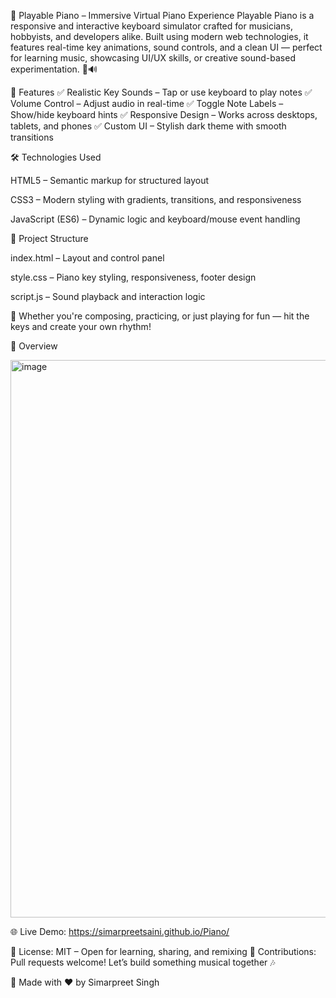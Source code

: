 🎹 Playable Piano – Immersive Virtual Piano Experience
Playable Piano is a responsive and interactive keyboard simulator crafted for musicians, hobbyists, and developers alike. Built using modern web technologies, it features real-time key animations, sound controls, and a clean UI — perfect for learning music, showcasing UI/UX skills, or creative sound-based experimentation. 🎼🔊

🚀 Features
✅ Realistic Key Sounds – Tap or use keyboard to play notes
✅ Volume Control – Adjust audio in real-time
✅ Toggle Note Labels – Show/hide keyboard hints
✅ Responsive Design – Works across desktops, tablets, and phones
✅ Custom UI – Stylish dark theme with smooth transitions

🛠️ Technologies Used

HTML5 – Semantic markup for structured layout

CSS3 – Modern styling with gradients, transitions, and responsiveness

JavaScript (ES6) – Dynamic logic and keyboard/mouse event handling

📂 Project Structure

index.html – Layout and control panel

style.css – Piano key styling, responsiveness, footer design

script.js – Sound playback and interaction logic

🎯 Whether you're composing, practicing, or just playing for fun — hit the keys and create your own rhythm!

📸 Overview

<img width="1878" height="892" alt="image" src="https://github.com/user-attachments/assets/158c67bd-f7fc-48bf-825c-9b9937258e2d" />


🌐 Live Demo: https://simarpreetsaini.github.io/Piano/

📜 License: MIT – Open for learning, sharing, and remixing
🤝 Contributions: Pull requests welcome! Let’s build something musical together 🎶

🙌 Made with ❤️ by Simarpreet Singh
